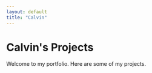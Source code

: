 ```yaml
---
layout: default
title: "Calvin"
---
```


# Calvin's Projects

Welcome to my portfolio. Here are some of my projects.
